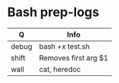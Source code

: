 # Bash prep-logs
Q | Info 
--- | ---
debug|bash +x test.sh
shift|Removes first arg $1
wall|cat, heredoc
